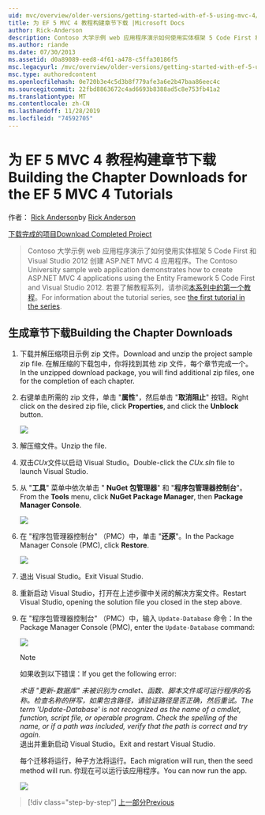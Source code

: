 ```yaml
---
uid: mvc/overview/older-versions/getting-started-with-ef-5-using-mvc-4/building-the-ef5-mvc4-chapter-downloads
title: 为 EF 5 MVC 4 教程构建章节下载 |Microsoft Docs
author: Rick-Anderson
description: Contoso 大学示例 web 应用程序演示如何使用实体框架 5 Code First 和 Visual Studio 。
ms.author: riande
ms.date: 07/30/2013
ms.assetid: d0a89089-eed8-4f61-a478-c5ffa30186f5
msc.legacyurl: /mvc/overview/older-versions/getting-started-with-ef-5-using-mvc-4/building-the-ef5-mvc4-chapter-downloads
msc.type: authoredcontent
ms.openlocfilehash: 0e720b3e4c5d3b8f779afe3a6e2b47baa86eec4c
ms.sourcegitcommit: 22fbd8863672c4ad6693b8388ad5c8e753fb41a2
ms.translationtype: MT
ms.contentlocale: zh-CN
ms.lasthandoff: 11/28/2019
ms.locfileid: "74592705"
---
```

# <a name="building-the-chapter-downloads-for-the-ef-5-mvc-4-tutorials"></a><span data-ttu-id="41688-103">为 EF 5 MVC 4 教程构建章节下载</span><span class="sxs-lookup"><span data-stu-id="41688-103">Building the Chapter Downloads for the EF 5 MVC 4 Tutorials</span></span>

<span data-ttu-id="41688-104">作者： [Rick Anderson]((https://twitter.com/RickAndMSFT))</span><span class="sxs-lookup"><span data-stu-id="41688-104">by [Rick Anderson]((https://twitter.com/RickAndMSFT))</span></span>

[<span data-ttu-id="41688-105">下载完成的项目</span><span class="sxs-lookup"><span data-stu-id="41688-105">Download Completed Project</span></span>](https://code.msdn.microsoft.com/Getting-Started-with-dd0e2ed8)

> <span data-ttu-id="41688-106">Contoso 大学示例 web 应用程序演示了如何使用实体框架 5 Code First 和 Visual Studio 2012 创建 ASP.NET MVC 4 应用程序。</span><span class="sxs-lookup"><span data-stu-id="41688-106">The Contoso University sample web application demonstrates how to create ASP.NET MVC 4 applications using the Entity Framework 5 Code First and Visual Studio 2012.</span></span> <span data-ttu-id="41688-107">若要了解教程系列，请参阅[本系列中的第一个教程](creating-an-entity-framework-data-model-for-an-asp-net-mvc-application.md)。</span><span class="sxs-lookup"><span data-stu-id="41688-107">For information about the tutorial series, see [the first tutorial in the series](creating-an-entity-framework-data-model-for-an-asp-net-mvc-application.md).</span></span>

## <a name="building-the-chapter-downloads"></a><span data-ttu-id="41688-108">生成章节下载</span><span class="sxs-lookup"><span data-stu-id="41688-108">Building the Chapter Downloads</span></span>

1. <span data-ttu-id="41688-109">下载并解压缩项目示例 zip 文件。</span><span class="sxs-lookup"><span data-stu-id="41688-109">Download and unzip the  project sample zip file.</span></span> <span data-ttu-id="41688-110">在解压缩的下载包中，你将找到其他 zip 文件，每个章节完成一个。</span><span class="sxs-lookup"><span data-stu-id="41688-110">In the unzipped download package, you will find additional zip files, one for the completion of each chapter.</span></span>
2. <span data-ttu-id="41688-111">右键单击所需的 zip 文件，单击 "**属性**"，然后单击 "**取消阻止**" 按钮。</span><span class="sxs-lookup"><span data-stu-id="41688-111">Right click on the desired zip file, click **Properties**, and click the **Unblock** button.</span></span>  
  
    ![](building-the-ef5-mvc4-chapter-downloads/_static/image1.png)
3. <span data-ttu-id="41688-112">解压缩文件。</span><span class="sxs-lookup"><span data-stu-id="41688-112">Unzip the file.</span></span>
4. <span data-ttu-id="41688-113">双击*CUx*文件以启动 Visual Studio。</span><span class="sxs-lookup"><span data-stu-id="41688-113">Double-click the *CUx.sln* file to launch Visual Studio.</span></span>
5. <span data-ttu-id="41688-114">从 "**工具**" 菜单中依次单击 " **NuGet 包管理器**" 和 "**程序包管理器控制台**"。</span><span class="sxs-lookup"><span data-stu-id="41688-114">From the **Tools** menu, click **NuGet Package Manager**, then **Package Manager Console**.</span></span>  
  
    ![](building-the-ef5-mvc4-chapter-downloads/_static/image2.png)
6. <span data-ttu-id="41688-115">在 "程序包管理器控制台" （PMC）中，单击 "**还原**"。</span><span class="sxs-lookup"><span data-stu-id="41688-115">In the Package Manager Console (PMC), click **Restore**.</span></span>  
  
    ![](building-the-ef5-mvc4-chapter-downloads/_static/image3.png)
7. <span data-ttu-id="41688-116">退出 Visual Studio。</span><span class="sxs-lookup"><span data-stu-id="41688-116">Exit Visual Studio.</span></span>
8. <span data-ttu-id="41688-117">重新启动 Visual Studio，打开在上述步骤中关闭的解决方案文件。</span><span class="sxs-lookup"><span data-stu-id="41688-117">Restart Visual Studio, opening the solution file you closed in the step above.</span></span>
9. <span data-ttu-id="41688-118">在 "程序包管理器控制台" （PMC）中，输入 `Update-Database` 命令：</span><span class="sxs-lookup"><span data-stu-id="41688-118">In the Package Manager Console (PMC), enter the `Update-Database` command:</span></span>  
  
    ![](building-the-ef5-mvc4-chapter-downloads/_static/image4.png)  

    > [!NOTE]
    > <span data-ttu-id="41688-119">如果收到以下错误：</span><span class="sxs-lookup"><span data-stu-id="41688-119">If you get the following error:</span></span>  
    >   
    >  <span data-ttu-id="41688-120">*术语 "更新-数据库" 未被识别为 cmdlet、函数、脚本文件或可运行程序的名称。检查名称的拼写，如果包含路径，请验证路径是否正确，然后重试。*</span><span class="sxs-lookup"><span data-stu-id="41688-120">*The term 'Update-Database' is not recognized as the name of a cmdlet, function, script file, or operable program. Check the spelling of the name, or if a path was included, verify that the path is correct and try again.*</span></span>  
    > <span data-ttu-id="41688-121">退出并重新启动 Visual Studio。</span><span class="sxs-lookup"><span data-stu-id="41688-121">Exit and restart Visual Studio.</span></span>

    <span data-ttu-id="41688-122">每个迁移将运行，种子方法将运行。</span><span class="sxs-lookup"><span data-stu-id="41688-122">Each migration will run, then the seed method will run.</span></span> <span data-ttu-id="41688-123">你现在可以运行该应用程序。</span><span class="sxs-lookup"><span data-stu-id="41688-123">You can now run the app.</span></span>

    ![](building-the-ef5-mvc4-chapter-downloads/_static/image5.png)

> [!div class="step-by-step"]
> [<span data-ttu-id="41688-124">上一部分</span><span class="sxs-lookup"><span data-stu-id="41688-124">Previous</span></span>](advanced-entity-framework-scenarios-for-an-mvc-web-application.md)
